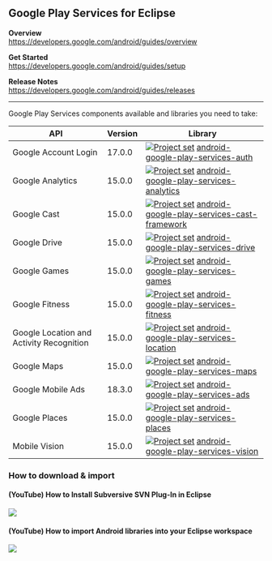 ## Google Play Services for Eclipse

**Overview**<br/>
https://developers.google.com/android/guides/overview

**Get Started**<br/>
https://developers.google.com/android/guides/setup

**Release Notes**<br/>
https://developers.google.com/android/guides/releases

---

Google Play Services components available and libraries you need to take:

| API                                       | Version | Library |
| ---                                       | ---     | ---     |
| Google Account Login                      | 17.0.0  | [<img src="https://goo.gl/1VmF4W" title="Project set" align="top" />](https://raw.githubusercontent.com/dandar3/android-google-play-services-auth/17.0.0/.projectset)             [android-google-play-services-auth](https://github.com/dandar3/android-google-play-services-auth/tree/17.0.0)                       |
| Google Analytics                          | 15.0.0  | [<img src="https://goo.gl/1VmF4W" title="Project set" align="top" />](https://raw.githubusercontent.com/dandar3/android-google-play-services-analytics/15.0.0/.projectset)        [android-google-play-services-analytics](https://github.com/dandar3/android-google-play-services-analytics/tree/15.0.0)             |
| Google Cast                               | 15.0.0  | [<img src="https://goo.gl/1VmF4W" title="Project set" align="top" />](https://raw.githubusercontent.com/dandar3/android-google-play-services-cast-framework/15.0.0/.projectset)   [android-google-play-services-cast-framework](https://github.com/dandar3/android-google-play-services-cast-framework/tree/15.0.0)   |
| Google Drive                              | 15.0.0  | [<img src="https://goo.gl/1VmF4W" title="Project set" align="top" />](https://raw.githubusercontent.com/dandar3/android-google-play-services-drive/15.0.0/.projectset)            [android-google-play-services-drive](https://github.com/dandar3/android-google-play-services-drive/tree/15.0.0)                     |
| Google Games                              | 15.0.0  | [<img src="https://goo.gl/1VmF4W" title="Project set" align="top" />](https://raw.githubusercontent.com/dandar3/android-google-play-services-games/15.0.0/.projectset)            [android-google-play-services-games](https://github.com/dandar3/android-google-play-services-games/tree/15.0.0)                     |
| Google Fitness                            | 15.0.0  | [<img src="https://goo.gl/1VmF4W" title="Project set" align="top" />](https://raw.githubusercontent.com/dandar3/android-google-play-services-fitness/15.0.0/.projectset)          [android-google-play-services-fitness](https://github.com/dandar3/android-google-play-services-fitness/tree/15.0.0)                 |
| Google Location and Activity Recognition  | 15.0.0  | [<img src="https://goo.gl/1VmF4W" title="Project set" align="top" />](https://raw.githubusercontent.com/dandar3/android-google-play-services-location/15.0.0/.projectset)         [android-google-play-services-location](https://github.com/dandar3/android-google-play-services-location/tree/15.0.0)               |
| Google Maps                               | 15.0.0  | [<img src="https://goo.gl/1VmF4W" title="Project set" align="top" />](https://raw.githubusercontent.com/dandar3/android-google-play-services-maps/15.0.0/.projectset)             [android-google-play-services-maps](https://github.com/dandar3/android-google-play-services-maps/tree/15.0.0)                       |
| Google Mobile Ads                         | 18.3.0  | [<img src="https://goo.gl/1VmF4W" title="Project set" align="top" />](https://raw.githubusercontent.com/dandar3/android-google-play-services-ads/18.3.0/.projectset)              [android-google-play-services-ads](https://github.com/dandar3/android-google-play-services-ads/tree/18.3.0)                         |
| Google Places                             | 15.0.0  | [<img src="https://goo.gl/1VmF4W" title="Project set" align="top" />](https://raw.githubusercontent.com/dandar3/android-google-play-services-places/15.0.0/.projectset)           [android-google-play-services-places](https://github.com/dandar3/android-google-play-services-places/tree/15.0.0)                   |
| Mobile Vision                             | 15.0.0  | [<img src="https://goo.gl/1VmF4W" title="Project set" align="top" />](https://raw.githubusercontent.com/dandar3/android-google-play-services-vision/15.0.0/.projectset)           [android-google-play-services-vision](https://github.com/dandar3/android-google-play-services-vision/tree/15.0.0)                   |

### How to download & import
 
#### (YouTube) How to Install Subversive SVN Plug-In in Eclipse
<a href="http://www.youtube.com/watch?v=04L4rkykWZw" target="_blank"><img src="http://img.youtube.com/vi/04L4rkykWZw/0.jpg" /></a>

#### (YouTube) How to import Android libraries into your Eclipse workspace
<a href="http://www.youtube.com/watch?v=ytRSnjp56tA" target="_blank"><img src="http://img.youtube.com/vi/ytRSnjp56tA/0.jpg" /></a>
